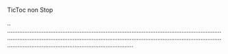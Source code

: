 TicToc non Stop

..
.................................................................................................................................................................................................................................................................................................................................